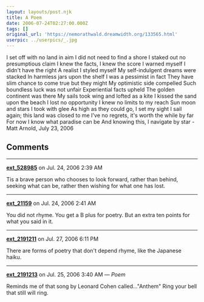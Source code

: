 ```yaml
---
layout: layouts/post.njk
title: A Poem
date: 2006-07-24T02:27:00.000Z
tags: []
original_url: 'https://nemorathwald.dreamwidth.org/133565.html'
userpic: ../userpics/_.jpg
---
```

I set off with no land in aim I did not need to find a shore I staked out no presumptious claim I knew the facts, I knew the score I warned myself I didn't have the right A realist I styled myself My self-indulgent dreams were stacked In harmless jars upon the shelf I was a pessimist in fact They have slim chance to come true but they might My optimistic side compelled Such boundless luck was not unfair Experiential facts upheld The golden continent was there My sails took wing and lofted as a kite I kissed the sand upon the beach I lost no opportunity I knew no limits to my reach Sun moon and stars I took with glee As high as they could go, I set my sight I sail again; this land was closed to me I've no regrets, it's worth the while by far For now I know what paradise can be And knowing this, I navigate by star - Matt Arnold, July 23, 2006

## Comments

---

**[ext_528985](https://www.dreamwidth.org/users/ext_528985)** on Jul. 24, 2006 2:39 AM

Tis a brave person who chooses to look forward, rather than behind, seeking what can be, rather then wishing for what one has lost.

---

**[ext_21159](https://www.dreamwidth.org/users/ext_21159)** on Jul. 24, 2006 2:41 AM

You did not rhyme. You get a B plus for poetry. But an extra ten points for what you said in it.

---

**[ext_2191211](https://www.dreamwidth.org/users/ext_2191211)** on Jul. 27, 2006 6:11 PM

There are forms of poetry that don't depend rhyme, like the Japanese haiku.

---

**[ext_2191213](https://www.dreamwidth.org/users/ext_2191213)** on Jul. 25, 2006 3:40 AM — *Poem*

Reminds me of that song by Leonard Cohen called..."Anthem" Ring your bell that still will ring.

